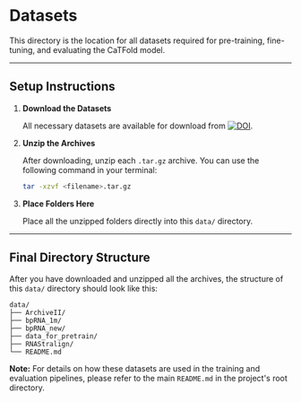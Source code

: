 # Datasets
This directory is the location for all datasets required for pre-training, fine-tuning, and evaluating the CaTFold model.

---

## Setup Instructions
1.  **Download the Datasets**

    All necessary datasets are available for download from [![DOI](https://zenodo.org/badge/871105419.svg)](https://doi.org/10.5281/zenodo.13937606).

2.  **Unzip the Archives**

    After downloading, unzip each `.tar.gz` archive. You can use the following command in your terminal:
    ```bash
    tar -xzvf <filename>.tar.gz
    ```

3.  **Place Folders Here**

    Place all the unzipped folders directly into this `data/` directory.

---

## Final Directory Structure
After you have downloaded and unzipped all the archives, the structure of this `data/` directory should look like this:
```
data/
├── ArchiveII/
├── bpRNA_1m/
├── bpRNA_new/
├── data_for_pretrain/
├── RNAStralign/
└── README.md
```


**Note:** For details on how these datasets are used in the training and evaluation pipelines, please refer to the main `README.md` in the project's root directory.